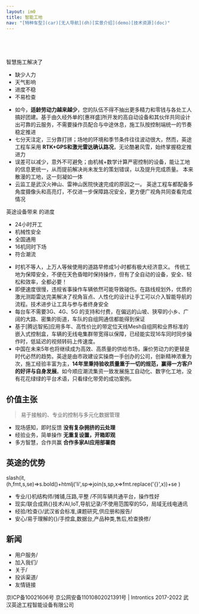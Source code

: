 ```yaml
---
layout: im0
title: 智能工地
nav: "[特种车型](car)[无人导航](dh)[实景介绍](demo)[技术资源](doc)"
---
```


# <b class=roll><v e="h1"></v> </b>

<cols n=4 row><div for="
pack,5000,覆盖TOP100企业 累计超5000家
write,5.5w,遍布全国 为超55000项目精准决策
man,4000,40+服务机构 400+专业顾问
dev,300,集成260+智能硬件设备
"><img><b></b><h6></h6></div></cols>

<!-- <div style="font-size: 200px"><b>A</b><b>B</b><b>C</b></div> -->

智慧施工解决了<v></v> 

- 缺少人力
- 天气影响
- 进度不稳
- 不易检查

<p class=roll><v></v> </p>

- 如今，__适龄劳动力越来越少__，您的队伍不得不抽出更多精力和零钱与各处工人搞好团建。基于由久经外单的[惠祥盛]所开发的高自动设备和其伙伴共同设计出可靠的云服务，不需要操作员配合与中途休息，施工队按控制端统一的节奏稳定推进
- 七分天注定，三分靠打拼；场地的环境和季节条件往往波动很大，然而，英途工程车采用 __RTK+GPS和激光雷达确认路况__，无论酷暑风雪，始终掌握稳定推进力
- 误差可以减少，意外不可避免；由机械+数学计算严密控制的设备，能让工地的信息更统一，从而提前解决尚未发生的策划错误，以及提升完成质量。 本来散漫的工地，这一刻凝如一体
- 云监工是武汉火神山、雷神山医院快速完成的原因之一。 英途工程车都配备多角度摄像头和高亮灯，不仅进一步保障路况安全，更方便广视角共同查看完成情况


英途设备带来 <b class=roll><v></v> </b> 的进度

- 24小时开工
- 机械性安全
- 全国通用
- 16机同时下场
- 符合潮流

<p class=roll><v></v> </p>

- 时机不等人，上万人等候使用的道路早修成1小时都有极大经济意义。 传统工地为保障安全，不便在天色昏暗时保持操作，但有了全自动的设备，安全、轻松和效率，全都必要！
- 即便速度很慢，违规省事操作车辆依然可能导致碰伤。在路线规划外，优质的激光测距雷达完美解决了视角盲点、人性化的设计让手工可以介入智能导航的流程。技术进步让工具与参与者终身安全
- 每台车不需要3G、4G、5G 的支持和付费，在偏远的山坡、狭窄的小乡、广阔的大路、密集的街道，车队的自组网通信都能得到保证
- 基于[腾远智拓]应用多年、高性价比的带定位天线Mesh自组网和业界标准的嵌入式控制盒，车辆的无线电集群带宽得以保障，已经能实现16车同时同步操作时，低延迟的视频转码上传速度。
- 中国在未来5年也将继续成为高效、高质量的供给市场，廉价劳动力的更替是时代必然的趋势。英途是由市政建设实操商一手创办的公司，创新精神浓重为次，施工经验丰富为主，__14年里秉持验收质量重于一切的规范，赢得一方客户的好评与自身发展__。如今顺应潮流集资一致发展施工自动化、数字化工地，没有花花绿绿的平台术语，只看绿化带旁的成功案例。

## 价值主张
>易于接触的、专业的控制与多元化数据管理 <cols n=3><v e="blockquote"></v></cols>

- 现场感知，即时反馈 __没有复杂拥挤的云处理__
- 经验业务，简单操作 __无重复设置，开箱即观__
- 多方智慧，合作共赢 __合作多家AI应用部署商__

## 英途的优势

<v f=""></v>

slash(it, (h,fmt,s,se)=>s.bold()+htmlj('li',sp=>join(s,sp,x=>fmt.replace('{}',x))+se )

- 专业/{}机结构师/摊铺,压路,平整 /不同车辆共通平台，操作性好
- 现实/联合成熟{}技术/AI,IoT,导航记录/不使用范围窄的5G，局域无线电通讯
- 经验/检查{}/武汉省会标准,课题研究,供应册和报告/
- 安心/易于理解的{}/手控盒,数据台,产品种类,售后,检查换修/

## 新闻


<footer>  </footer>

- 用户服务/
- 加入我们/
- 关于/
- 投诉渠道/
- 友情链接

京ICP备10021606号 京公网安备11010802021391号 | Introntics 2017-2022 武汉英途工程智能设备有限公司

